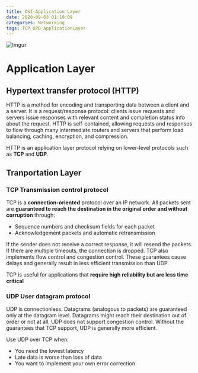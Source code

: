 ```yaml
---
title: OSI-Application Layer
date: 2020-09-03 01:10:09
categories: Networking
tags: TCP UPD ApplicationLayer
---
```

![Imgur](/images/OSI.png)

# Application Layer
## Hypertext transfer protocol (HTTP)
HTTP is a method for encoding and transporting data between a client and a server. It is a request/response protocol: clients issue requests and servers issue responses with relevant content and completion status info about the request. HTTP is self-contained, allowing requests and responses to flow through many intermediate routers and servers that perform load balancing, caching, encryption, and compression.

HTTP is an application layer protocol relying on lower-level protocols such as **TCP** and **UDP**.
## Tranportation Layer
### TCP Transmission control protocol 
TCP is a **connection-oriented** protocol over an IP network. All packets sent are **guaranteed to reach the destination in the original order and without corruption** through:

* Sequence numbers and checksum fields for each packet
* Acknowledgement packets and automatic retransmission

If the sender does not receive a correct response, it will resend the packets. If there are multiple timeouts, the connection is dropped. TCP also implements flow control and congestion control. These guarantees cause delays and generally result in less efficient transmission than UDP.

TCP is useful for applications that **require high reliability but are less time critical**

### UDP User datagram protocol

UDP is connectionless. Datagrams (analogous to packets) are guaranteed only at the datagram level. Datagrams might reach their destination out of order or not at all. UDP does not support congestion control. Without the guarantees that TCP support, UDP is generally more efficient.

Use UDP over TCP when:

* You need the lowest latency
* Late data is worse than loss of data
* You want to implement your own error correction


